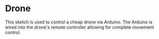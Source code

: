 # Drone
This sketch is used to control a cheap drone via Arduino. The Arduino is wired into the drone's remote controller allowing for complete movement control.